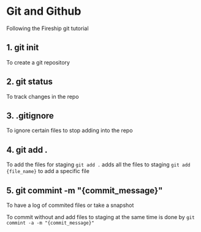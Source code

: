 # Git and Github

Following the Fireship git tutorial

## 1. git init
To create a git repository

## 2. git status
To track changes in the repo

## 3. .gitignore
To ignore certain files to stop adding into the repo

## 4. git add .
To add the files for staging
```git add .``` adds all the files to staging
```git add {file_name}``` to add a specific file

## 5. git commint -m "{commit_message}"
To have a log of commited files or take a snapshot

To commit without and add files to staging at the same time is done by
```git commint -a -m "{commit_message}"```
